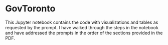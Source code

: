 # GovToronto
This Jupyter notebook contains the code with visualizations and tables as requested by the prompt. I have walked through the steps in the notebook and have addressed the prompts in the order of the sections provided in the PDF.

